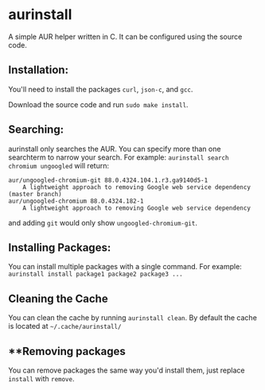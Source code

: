 # aurinstall
A simple AUR helper written in C.
It can be configured using the source code.

## **Installation**:
You'll need to install the packages `curl`, `json-c`, and `gcc`.

Download the source code and run `sudo make install`.

## **Searching**:
aurinstall only searches the AUR. You can specify more than one searchterm to narrow your search.
For example:
`
aurinstall search chromium ungoogled
` will return:
```
aur/ungoogled-chromium-git 88.0.4324.104.1.r3.ga9140d5-1
    A lightweight approach to removing Google web service dependency (master branch)
aur/ungoogled-chromium 88.0.4324.182-1
    A lightweight approach to removing Google web service dependency
```

and adding `git` would only show `ungoogled-chromium-git`.

## **Installing Packages**:
You can install multiple packages with a single command. For example:
`aurinstall install package1 package2 package3 ...`

## **Cleaning the Cache**
You can clean the cache by running `aurinstall clean`.
By default the cache is located at `~/.cache/aurinstall/`

## **Removing packages
You can remove packages the same way you'd install them, just replace `install` with `remove`.
